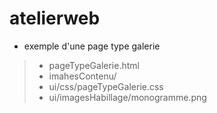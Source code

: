 # atelierweb

- exemple d'une page type galerie
> - pageTypeGalerie.html
> - imahesContenu/
> - ui/css/pageTypeGalerie.css
> - ui/imagesHabillage/monogramme.png
